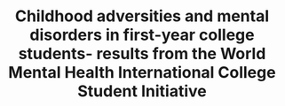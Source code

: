 --- 
abstract: '' 
authors: 
 - MM Husky
 -  E Sadikova
 -  S Lee
 -  J Alonso
 -  RP Auerbach
 -  J Bantjes
 -  ...
doi: '' 
featured: false 
publication: '*Psychological Medicine*, NA' 
publication_short: '' 
publishDate: '2022-01-01' 
title: 'Childhood adversities and mental disorders in first-year college students- results from the World Mental Health International College Student Initiative' 
url_code: '' 
url_dataset: '' 
url_pdf: '' 
url_poster: '' 
url_project: '' 
url_slides: '' 
url_source: '' 
url_video: '' 
---